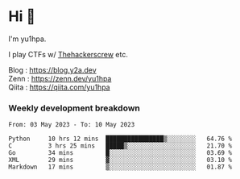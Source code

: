 # Hi 👋

I'm yu1hpa.

I play CTFs w/ [Thehackerscrew](https://www.thehackerscrew.team/) etc.

Blog : https://blog.y2a.dev  
Zenn : https://zenn.dev/yu1hpa  
Qiita : https://qiita.com/yu1hpa  

### Weekly development breakdown

<!--START_SECTION:waka-->

```text
From: 03 May 2023 - To: 10 May 2023

Python     10 hrs 12 mins  ████████████████▒░░░░░░░░   64.76 %
C          3 hrs 25 mins   █████▒░░░░░░░░░░░░░░░░░░░   21.70 %
Go         34 mins         █░░░░░░░░░░░░░░░░░░░░░░░░   03.69 %
XML        29 mins         ▓░░░░░░░░░░░░░░░░░░░░░░░░   03.10 %
Markdown   17 mins         ▒░░░░░░░░░░░░░░░░░░░░░░░░   01.87 %
```

<!--END_SECTION:waka-->


